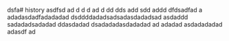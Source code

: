dsfa# history
asdfsd
ad
d
d
d
ad
d
dd
dds
add
sdd
addd
dfdsadfad
a
adadasdadfadadadad
dsddddadadsadsadasdadadsad
asdaddd
sadadadsadadad
ddasdadad
dsadadadasdadadad
ad
adadad
asdadadadad
adasdf
ad
